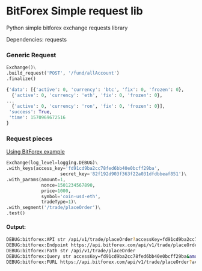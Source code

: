 # BitForex Simple request lib
Python simple bitforex exchange requests library

Dependencies: 
requests

### Generic Request
```python
Exchange()\
.build_request('POST', '/fund/allAccount')
.finalize()

{'data': [{'active': 0, 'currency': 'btc', 'fix': 0, 'frozen': 0},
  {'active': 0, 'currency': 'eth', 'fix': 0, 'frozen': 0},
...
  {'active': 0, 'currency': 'ron', 'fix': 0, 'frozen': 0}],
 'success': True,
 'time': 1570969672516
}
```

### Request pieces
[Using BitForex example](https://github.com/bitforexapi/API_Doc_en/wiki/API-Call-Description "API Example")
```python
Exchange(log_level=logging.DEBUG)\
.with_keys(access_key='fd91cd9ba2cc78fed6bb40e0bcff29ba',
                    secret_key='82f192d903f363f22a031dfdbbeaf851')\
.with_params(amount=1, 
             nonce=1501234567890, 
             price=1000, 
             symbol='coin-usd-eth', 
             tradeType=1)\
.with_segment('/trade/placeOrder')\
.test()
```
#### Output:
```bash
DEBUG:bitforex:API str /api/v1/trade/placeOrder?accessKey=fd91cd9ba2cc78fed6bb40e0bcff29ba&amount=1&nonce=1501234567890&price=1000&symbol=coin-usd-eth&tradeType=1
DEBUG:bitforex:Endpoint https://api.bitforex.com/api/v1/trade/placeOrder
DEBUG:bitforex:Path str /api/v1/trade/placeOrder
DEBUG:bitforex:Query str accessKey=fd91cd9ba2cc78fed6bb40e0bcff29ba&amount=1&nonce=1501234567890&price=1000&symbol=coin-usd-eth&tradeType=1
DEBUG:bitforex:FURL https://api.bitforex.com/api/v1/trade/placeOrder?accessKey=fd91cd9ba2cc78fed6bb40e0bcff29ba&amount=1&nonce=1501234567890&price=1000&signData=2a0a848d76920a425190c5f2c509b45ef730956fac5331c79a988671223fd367&symbol=coin-usd-eth&tradeType=1
```
